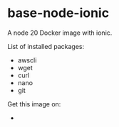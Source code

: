 # base-node-ionic

A node 20 Docker image with ionic.

List of installed packages:

* awscli
* wget
* curl
* nano
* git

Get this image on:

* 
